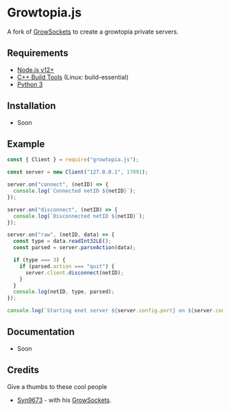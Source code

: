 # Growtopia.js

A fork of [GrowSockets](https://github.com/Pogtopia/GrowSockets) to create a growtopia private servers.

## Requirements

- [Node.js v12+](https://nodejs.org/en)
- [C++ Build Tools](https://visualstudio.microsoft.com/vs/features/cplusplus/) (Linux: build-essential)
- [Python 3](https://www.python.org/downloads/)

## Installation

- Soon

## Example

```js
const { Client } = require("growtopia.js");

const server = new Client("127.0.0.1", 17091);

server.on("connect", (netID) => {
  console.log(`Connected netID ${netID}`);
});

server.on("disconnect", (netID) => {
  console.log(`Disconnected netID ${netID}`);
});

server.on("raw", (netID, data) => {
  const type = data.readInt32LE();
  const parsed = server.parseAction(data);

  if (type === 3) {
    if (parsed.action === "quit") {
      server.client.disconnect(netID);
    }
  }
  console.log(netID, type, parsed);
});

console.log(`Starting enet server ${server.config.port} on ${server.config.ip}`);
```

## Documentation

- Soon

## Credits

Give a thumbs to these cool people

- [Syn9673](https://github.com/Syn9673) - with his [GrowSockets](https://github.com/Pogtopia/GrowSockets).
